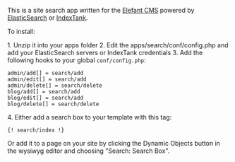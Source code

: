This is a site search app written for the [Elefant CMS](http://github.com/jbroadway/elefant) powered by [ElasticSearch](http://www.elasticsearch.org/) or [IndexTank](https://github.com/linkedin/indextank-engine).

To install:

1\. Unzip it into your apps folder
2\. Edit the apps/search/conf/config.php and add your ElasticSearch servers or IndexTank credentials
3\. Add the following hooks to your global `conf/config.php`:

```
admin/add[] = search/add
admin/edit[] = search/add
admin/delete[] = search/delete
blog/add[] = search/add
blog/edit[] = search/add
blog/delete[] = search/delete
```

4\. Either add a search box to your template with this tag:

```
{! search/index !}
```

Or add it to a page on your site by clicking the Dynamic Objects button in the
wysiwyg editor and choosing "Search: Search Box".
